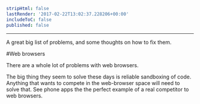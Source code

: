 ```yaml
stripHtml: false
lastRender: '2017-02-22T13:02:37.228206+00:00'
includeToC: false
published: false

```
---

A great big list of problems, and some thoughts on how to fix them.

#Web browsers

There are a whole lot of problems with web browsers.

The big thing they seem to solve these days is reliable sandboxing
of code. Anything that wants to compete in the web-browser space
will need to solve that. See phone apps the the perfect example
of a real competitor to web browsers.


